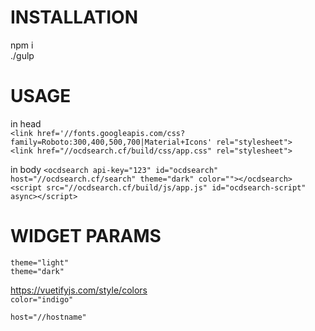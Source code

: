 # INSTALLATION #

npm i  
./gulp


# USAGE #

in head  
``<link href='//fonts.googleapis.com/css?family=Roboto:300,400,500,700|Material+Icons' rel="stylesheet">``  
``<link href="//ocdsearch.cf/build/css/app.css" rel="stylesheet">``  


in body
``<ocdsearch api-key="123" id="ocdsearch" host="//ocdsearch.cf/search" theme="dark" color=""></ocdsearch>``    
``<script src="//ocdsearch.cf/build/js/app.js" id="ocdsearch-script" async></script>``  


# WIDGET PARAMS #

``theme="light"``  
``theme="dark"``  

https://vuetifyjs.com/style/colors  
``color="indigo"``  

``host="//hostname"``
